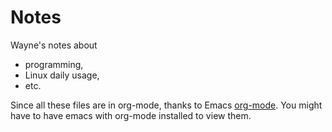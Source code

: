 # Notes

Wayne's notes about
* programming, 
*	Linux daily usage,
*	etc.

Since all these files are in org-mode, thanks to Emacs [org-mode](orgmode.org).
You might have to have emacs with org-mode installed to view them.
